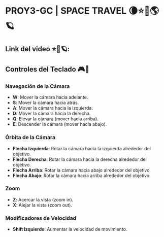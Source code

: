 # PROY3-GC | SPACE TRAVEL 🌘⭐🚀🌎🪐

## Link del video ⭐🚀🪐:

## Controles del Teclado 🎮🌌

### **Navegación de la Cámara**
- **W**: Mover la cámara hacia adelante.
- **S**: Mover la cámara hacia atrás.
- **A**: Mover la cámara hacia la izquierda.
- **D**: Mover la cámara hacia la derecha.
- **Q**: Elevar la cámara (mover hacia arriba).
- **E**: Descender la cámara (mover hacia abajo).

### **Órbita de la Cámara**
- **Flecha Izquierda**: Rotar la cámara hacia la izquierda alrededor del objetivo.
- **Flecha Derecha**: Rotar la cámara hacia la derecha alrededor del objetivo.
- **Flecha Arriba**: Rotar la cámara hacia abajo alrededor del objetivo.
- **Flecha Abajo**: Rotar la cámara hacia arriba alrededor del objetivo.

### **Zoom**
- **Z**: Acercar la vista (zoom in).
- **X**: Alejar la vista (zoom out).

### **Modificadores de Velocidad**
- **Shift Izquierdo**: Aumentar la velocidad de movimiento.

